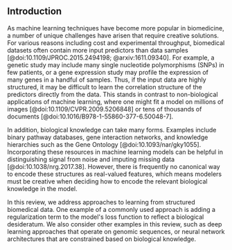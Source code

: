 ## Introduction

As machine learning techniques have become more popular in biomedicine, a number of unique challenges have arisen that require creative solutions.
For various reasons including cost and experimental throughput, biomedical datasets often contain more input predictors than data samples [@doi:10.1109/JPROC.2015.2494198; @arxiv:1611.09340].
For example, a genetic study may include many single nucleotide polymorphisms (SNPs) in few patients, or a gene expression study may profile the expression of many genes in a handful of samples.
Thus, if the input data are highly structured, it may be difficult to learn the correlation structure of the predictors directly from the data.
This stands in contrast to non-biological applications of machine learning, where one might fit a model on millions of images [@doi:10.1109/CVPR.2009.5206848] or tens of thousands of documents [@doi:10.1016/B978-1-55860-377-6.50048-7].

In addition, biological knowledge can take many forms.
Examples include binary pathway databases, gene interaction networks, and knowledge hierarchies such as the Gene Ontology [@doi:10.1093/nar/gky1055].
Incorporating these resources in machine learning models can be helpful in distinguishing signal from noise and imputing missing data [@doi:10.1038/nrg.2017.38].
However, there is frequently no canonical way to encode these structures as real-valued features, which means modelers must be creative when deciding how to encode the relevant biological knowledge in the model.

In this review, we address approaches to learning from structured biomedical data.
One example of a commonly used approach is adding a regularization term to the model's loss function to reflect a biological desideratum.
We also consider other examples in this review, such as deep learning approaches that operate on genomic sequences, or neural network architectures that are constrained based on biological knowledge.

